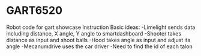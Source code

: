 # GART6520
Robot code for gart showcase
<space><space>Instruction
Basic ideas:
-Limelight sends data including distance, X angle, Y angle to smartdashboard
-Shooter takes distance as input and shoot balls
-Hood takes angle as input and adjust its angle
-Mecanumdrive uses the car driver
-Need to find the id of each talon 
